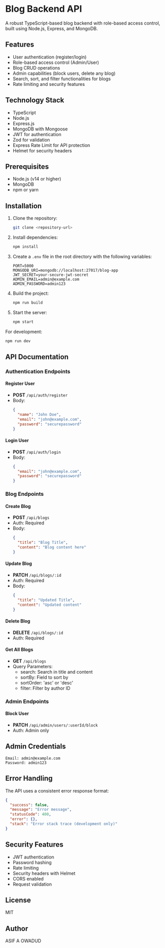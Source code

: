 # Blog Backend API

A robust TypeScript-based blog backend with role-based access control, built using Node.js, Express, and MongoDB.

## Features

- User authentication (register/login)
- Role-based access control (Admin/User)
- Blog CRUD operations
- Admin capabilities (block users, delete any blog)
- Search, sort, and filter functionalities for blogs
- Rate limiting and security features

## Technology Stack

- TypeScript
- Node.js
- Express.js
- MongoDB with Mongoose
- JWT for authentication
- Zod for validation
- Express Rate Limit for API protection
- Helmet for security headers

## Prerequisites

- Node.js (v14 or higher)
- MongoDB
- npm or yarn

## Installation

1. Clone the repository:

   ```bash
   git clone <repository-url>
   ```

2. Install dependencies:

   ```bash
   npm install
   ```

3. Create a `.env` file in the root directory with the following variables:

   ```
   PORT=5000
   MONGODB_URI=mongodb://localhost:27017/blog-app
   JWT_SECRET=your-secure-jwt-secret
   ADMIN_EMAIL=admin@example.com
   ADMIN_PASSWORD=admin123
   ```

4. Build the project:

   ```bash
   npm run build
   ```

5. Start the server:
   ```bash
   npm start
   ```

For development:

```bash
npm run dev
```

## API Documentation

### Authentication Endpoints

#### Register User

- **POST** `/api/auth/register`
- Body:
  ```json
  {
    "name": "John Doe",
    "email": "john@example.com",
    "password": "securepassword"
  }
  ```

#### Login User

- **POST** `/api/auth/login`
- Body:
  ```json
  {
    "email": "john@example.com",
    "password": "securepassword"
  }
  ```

### Blog Endpoints

#### Create Blog

- **POST** `/api/blogs`
- Auth: Required
- Body:
  ```json
  {
    "title": "Blog Title",
    "content": "Blog content here"
  }
  ```

#### Update Blog

- **PATCH** `/api/blogs/:id`
- Auth: Required
- Body:
  ```json
  {
    "title": "Updated Title",
    "content": "Updated content"
  }
  ```

#### Delete Blog

- **DELETE** `/api/blogs/:id`
- Auth: Required

#### Get All Blogs

- **GET** `/api/blogs`
- Query Parameters:
  - search: Search in title and content
  - sortBy: Field to sort by
  - sortOrder: 'asc' or 'desc'
  - filter: Filter by author ID

### Admin Endpoints

#### Block User

- **PATCH** `/api/admin/users/:userId/block`
- Auth: Admin only

## Admin Credentials

```
Email: admin@example.com
Password: admin123
```

## Error Handling

The API uses a consistent error response format:

```json
{
  "success": false,
  "message": "Error message",
  "statusCode": 400,
  "error": {},
  "stack": "Error stack trace (development only)"
}
```

## Security Features

- JWT authentication
- Password hashing
- Rate limiting
- Security headers with Helmet
- CORS enabled
- Request validation

## License

MIT

## Author

ASIF A OWADUD
